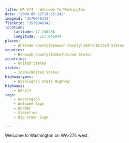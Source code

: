 ```yaml
---
title: WA-274 - Welcome To Washington
date: "2009-05-22T19:35:24Z"
imageid: "3579046342"
flickrid: "3579046342"
location:
    latitude: 47.240288
    longitude: -117.041044
places:
    - Whitman County|Benewah County|Idaho|United States
counties:
    - Benewah County|Idaho|United States
countries:
    - United States
states:
    - Idaho|United States
highwaytypes:
    - Washington State Highway
highways:
    - WA-274
tags:
    - Washington
    - Welcome Sign
    - Border
    - Stateline
    - Big Green Sign

---
```

Welcome to Washington on WA-274 west.